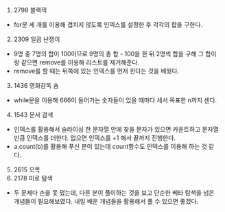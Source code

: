 1. 2798 블랙잭
- for문 세 개를 이용해 겹치지 않도록 인덱스를 설정한 후 각각의 합을 구한다. 

2. 2309 일곱 난쟁이
- 9명 중 7명의 합이 100이므로 9명의 총 합 - 100을 한 뒤 2명씩 합을 구해 그 합이랑 같으면 remove를 이용해 리스트를 제거해준다.
- remove를 할 때는 뒤쪽에 있는 인덱스를 먼저 한다는 것을 배웠다.

3. 1436 영화감독 숌
- while문을 이용해 666이 들어가는 숫자들이 있을 때마다 세서 목표한 n까지 센다.

4. 1543 문서 검색
- 인덱스를 활용해서 슬라이싱 한 문자열 안에 찾을 문자가 있으면 카운트하고 문자열만큼 인덱스를 더한다. 없으면 인덱스를 +1 해서 끝까지 진행한다.
- a.count(b)를 활용해 푸신 분이 있는데 count함수도 인덱스를 이용해 하는 것 같다.

5. 2615 오목
6. 2178 미로 탐색
- 두 문제다 손을 못 댔는데, 다른 분이 풀이하는 것을 보고 단순한 베타 탐색을 넘은 개념들이 필요해보였다. 내일 배운 개념들을 활용해서 풀 수 있으면 좋겠다.